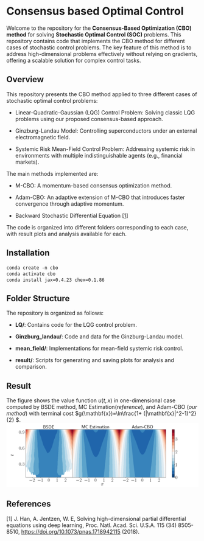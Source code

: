 # Consensus based Optimal Control
Welcome to the repository for the **Consensus-Based Optimization (CBO) method** for solving **Stochastic Optimal Control (SOC)** problems. This repository contains code that implements the CBO method for different cases of stochastic control problems. The key feature of this method is to address high-dimensional problems effectively without relying on gradients, offering a scalable solution for complex control tasks.

## Overview
This repository presents the CBO method applied to three different cases of stochastic optimal control problems:

* Linear-Quadratic-Gaussian (LQG) Control Problem: Solving classic LQG problems using our proposed consensus-based approach.

* Ginzburg-Landau Model: Controlling superconductors under an external electromagnetic field.

* Systemic Risk Mean-Field Control Problem: Addressing systemic risk in environments with multiple indistinguishable agents (e.g., financial markets).

The main methods implemented are:

* M-CBO: A momentum-based consensus optimization method.

* Adam-CBO: An adaptive extension of M-CBO that introduces faster convergence through adaptive momentum.

* Backward Stochastic Differential Equation [[1]](#han2018)

The code is organized into different folders corresponding to each case, with result plots and analysis available for each.

## Installation
```
conda create -n cbo
conda activate cbo
conda install jax=0.4.23 chex=0.1.86 
```

## Folder Structure

The repository is organized as follows:

* **LQ/**: Contains code for the LQG control problem.

* **Ginzburg_landau/**: Code and data for the Ginzburg-Landau model.

* **mean_field/**: Implementations for mean-field systemic risk control.

* **result/**: Scripts for generating and saving plots for analysis and comparison.


## Result
The figure shows the value function $u(t,x)$ in one-dimensional case  computed by BSDE method, MC Estimation(*reference*), and Adam-CBO (*our method*) with terminal cost $g(\mathbf{x})=\ln\frac{1+ (\|\mathbf{x}\|^2-1)^2}{2} $. 
![image](result/value_function_1D_case2.png)

## References
<a id="han2018">[1]</a> 
J. Han, A. Jentzen, W. E, Solving high-dimensional partial differential equations using deep learning, Proc. Natl. Acad. Sci. U.S.A.
115 (34) 8505-8510,
https://doi.org/10.1073/pnas.1718942115 (2018).